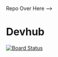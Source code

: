 Repo Over Here --> 
# Devhub

[![Board Status](https://dev.azure.com/fabianoCarregas/cb7c50ae-e86a-49ae-9e20-8abe3fccac13/13847e92-f4cd-4ecb-a942-2e64dd95e095/_apis/work/boardbadge/ec4153b1-2d86-4737-aedb-ea59b57042a4?columnOptions=1)](https://dev.azure.com/fabianoCarregas/cb7c50ae-e86a-49ae-9e20-8abe3fccac13/_boards/board/t/13847e92-f4cd-4ecb-a942-2e64dd95e095/Microsoft.EpicCategory/)
